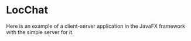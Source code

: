# LocChat
Here is an example of a client-server application in the JavaFX framework with the simple server for it.
